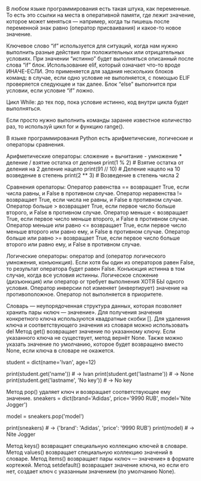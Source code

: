 В любом языке программирования есть такая штука, как переменные. 
То есть это ссылки на места в оперативной памяти, где лежит значение, которое может меняться — например, когда ты пишешь после переменной знак равно (оператор присваивания) и какое-то новое значение.

Ключевое слово “if” используется для ситуаций, когда нам нужно выполнить разные действия при положительных или отрицательных условиях. При значении “истинно” будет выполняться описанный после слова “if” блок.
Использование elif, который означает что-то вроде ИНАЧЕ-ЕСЛИ. Это применяется для задания нескольких блоков команд: в случае, если одно условие не выполняется, с помощью ELIF проверяется следующее и так далее.
Блок “else” выполнится при условии, если условие “if” ложно.


Цикл While: до тех пор, пока условие истинно, код внутри цикла будет выполняться.

Если просто нужно выполнить команды заранее известное количество раз, то используй цикл for и функцию range().


В языке программирования Python есть арифметические, логические и операторы сравнения.

Арифметические операторы: 
сложение +
вычитание -
умножение *
деление /
взятие остатка от деления print(1 % 2) # Взятие остатка от деления на 2
деление нацело  print(91 // 10) # Деление нацело на 10
возведение в степень print(2 ** 3) # Возведение в степень числа 2

Сравнения орепаторы:
Оператор равенства == возвращает True, если числа равны, и False в противном случае.
Оператор неравенства != возвращает True, если числа не равны, и False в противном случае.
Оператор больше > возвращает True, если первое число больше второго, и False в противном случае.
Оператор меньше < возвращает True, если первое число меньше второго, и False в противном случае.
Оператор меньше или равно <= возвращает True, если первое число меньше второго или равно ему, и False в противном случае.
Оператор больше или равно >= возвращает True, если первое число больше второго или равно ему, и False в противном случае.

Логические операторы:
оператор and (оператор логического умножения, конъюнкция). Если хотя бы один из операторов равен False, то результат оператора будет равен False. Конъюкция истинна в том случае, когда все условия истинны.
Логическое сложение (дизъюнкция) или оператор or требует выполнения ХОТЯ БЫ одного условия.
Оператор инверсии not изменяет (инвертирует) значение на противоположное. Оператор not выполняется в приоритете.


Словарь — неупорядоченная структура данных, которая позволяет хранить пары «ключ — значение».
Для получения значения конкретного ключа используются квадратные скобки [].
Для удаления ключа и соответствующего значения из словаря можно использовать del
Метод get() возвращает значение по указанному ключу. Если указанного ключа не существует, метод вернёт None. Также можно указать значение по умолчанию, которое будет возвращено вместо None, если ключа в словаре не окажется.

student = dict(name='Ivan', age=12)

print(student.get('name'))     # -> Ivan
print(student.get('lastname')) # -> None
print(student.get('lastname', 'No key')) # -> No key

Метод pop() удаляет ключ и возвращает соответствующее ему значение.
sneakers = dict(brand='Adidas', price='9990 RUB', model='Nite Jogger')

model = sneakers.pop('model')

print(sneakers) # -> {'brand': 'Adidas', 'price': '9990 RUB'}
print(model)    # -> Nite Jogger

Метод keys() возвращает специальную коллекцию ключей в словаре.
Метод values() возвращает специальную коллекцию значений в словаре.
Метод items() возвращает пары «ключ — значение» в формате кортежей.
Метод setdefault() возвращает значение ключа, но если его нет, создает ключ с указанным значением (по умолчанию None).


